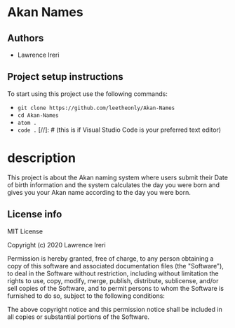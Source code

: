 # Akan Names

## Authors
- [](https://github.com/leetheonly)
Lawrence Ireri
## Project setup instructions
To start using this project use the following commands:

- `git clone https://github.com/leetheonly/Akan-Names `
- `cd Akan-Names`
- `atom .`
- `code .` [//]: # (this is if Visual Studio Code is your preferred text editor)
# description
This project is about the Akan naming system where users submit their Date of birth information and the system calculates the day you were born and gives you your Akan name according to the day you were born.
## License info
MIT License

Copyright (c) 2020 Lawrence Ireri

Permission is hereby granted, free of charge, to any person obtaining a copy
of this software and associated documentation files (the "Software"), to deal
in the Software without restriction, including without limitation the rights
to use, copy, modify, merge, publish, distribute, sublicense, and/or sell
copies of the Software, and to permit persons to whom the Software is
furnished to do so, subject to the following conditions:

The above copyright notice and this permission notice shall be included in all
copies or substantial portions of the Software.

